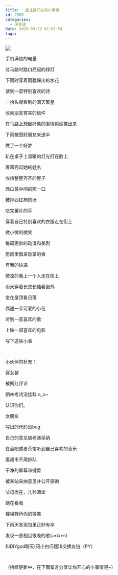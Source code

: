 ```yaml
---
title: 一些让我开心的小事情
id: 2505
categories:
  - 闲言语
date: 2016-03-22 01:07:54
tags:
---
```


![](/images/happything.png)

手机满格的电量

过马路时路口亮起的绿灯

下雨时穿着雨靴踩出的水花

读到一首特别喜欢的诗

一抬头就看到的满天繁星

收到朋友寄来的信件

在马路上想起好笑的事情偷偷笑出来

下雨被困好朋友来送伞

做了一个好梦

趴在桌子上温暖的灯光打在脸上

屏幕亮起她的姓名<!--more-->

收拾整整齐齐的屋子

西瓜最中间的那一口

糖拌西红柿的汤

吃完薯片的手

穿着自己特别喜欢的衣服走在街上

微小微的微笑

每周更新的动漫和美剧

厨房里飘来饭菜的香

有我的快递

微凉的晚上一个人走在街上

雨天穿着长衣长袖看窗外

坐在屋顶看日落

偶遇一朵可爱的小花

听到一首喜欢的歌

上映一部喜欢的电影

写下这些小事

&nbsp;

小伙伴的补充：

穿女装

被网红评论

期末考试没挂科 o_o~

认识你们。

女朋友

写出的代码没bug

自己的意见被老师采纳

在酒吧或者茶馆听到自己喜欢的音乐

逛超市不用排队

干净的屏幕和键盘

被某站采纳意见并公开感谢

父母尚在，儿孙满堂

她在看我

楼梯转角你的微笑

下雨天发现包里正好有伞

发现一首相见恨晚的歌(๑•̀ㅁ•́ฅ)

和DIYgod聊天(问小白问题)&交换友链（PY）

&nbsp;

（持续更新中，在下面留言分享让你开心的小事情吧~）